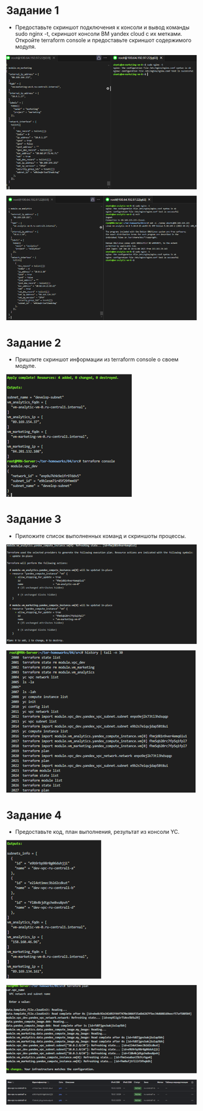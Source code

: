 # Задание 1

- Предоставьте скриншот подключения к консоли и вывод команды sudo nginx -t, скриншот консоли ВМ yandex cloud с их метками. Откройте terraform console и предоставьте скриншот содержимого модуля.

![](https://github.com/V3l337/ter-homeworks_04/blob/master/console-module.vm_marketing%20%2B%20nginx%20-t.png)


![](https://github.com/V3l337/ter-homeworks_04/blob/master/console-module.vm_analytics%20%2B%20nginx%20-t.png)

####

# Задание 2

- Пришлите скриншот информации из terraform console о своем модуле.

![](https://github.com/V3l337/ter-homeworks_04/blob/master/console-module.vpc_dev.png)

####

# Задание 3

- Приложите список выполненных команд и скриншоты процессы.

![](https://github.com/V3l337/ter-homeworks_04/blob/master/terraform%20plan%20.png)

![](https://github.com/V3l337/ter-homeworks_04/blob/master/terraform%20command.png)

####

# Задание 4

- Предоставьте код, план выполнения, результат из консоли YC.

![](https://github.com/V3l337/ter-homeworks_04/blob/master/4.1.png)

![](https://github.com/V3l337/ter-homeworks_04/blob/master/4.2.png)

![](https://github.com/V3l337/ter-homeworks_04/blob/master/4.3.png)
